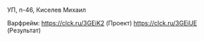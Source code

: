 УП, п-46, Киселев Михаил

Варфрейм:
https://clck.ru/3GEiK2     (Проект)
https://clck.ru/3GEiUE     (Результат)
